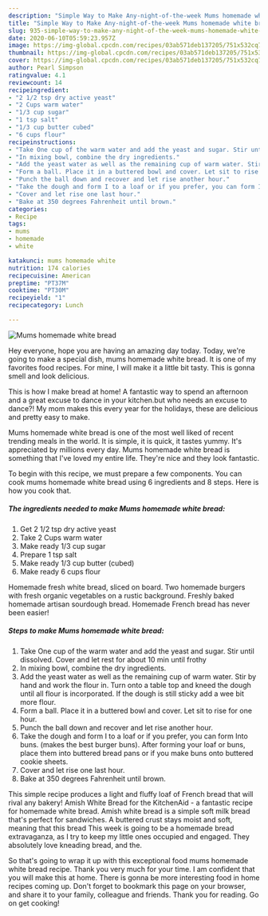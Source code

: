 ```yaml
---
description: "Simple Way to Make Any-night-of-the-week Mums homemade white bread"
title: "Simple Way to Make Any-night-of-the-week Mums homemade white bread"
slug: 935-simple-way-to-make-any-night-of-the-week-mums-homemade-white-bread
date: 2020-06-10T05:59:23.957Z
image: https://img-global.cpcdn.com/recipes/03ab571deb137205/751x532cq70/mums-homemade-white-bread-recipe-main-photo.jpg
thumbnail: https://img-global.cpcdn.com/recipes/03ab571deb137205/751x532cq70/mums-homemade-white-bread-recipe-main-photo.jpg
cover: https://img-global.cpcdn.com/recipes/03ab571deb137205/751x532cq70/mums-homemade-white-bread-recipe-main-photo.jpg
author: Pearl Simpson
ratingvalue: 4.1
reviewcount: 14
recipeingredient:
- "2 1/2 tsp dry active yeast"
- "2 Cups warm water"
- "1/3 cup sugar"
- "1 tsp salt"
- "1/3 cup butter cubed"
- "6 cups flour"
recipeinstructions:
- "Take One cup of the warm water and add the yeast and sugar. Stir until dissolved. Cover and let rest for about 10 min until frothy"
- "In mixing bowl, combine the dry ingredients."
- "Add the yeast water as well as the remaining cup of warm water. Stir by hand and work the flour in. Turn onto a table top and kneed the dough until all flour is incorporated. If the dough is still sticky add a wee bit more flour."
- "Form a ball. Place it in a buttered bowl and cover. Let sit to rise for one hour."
- "Punch the ball down and recover and let rise another hour."
- "Take the dough and form I to a loaf or if you prefer, you can form Into buns. (makes the best burger buns). After forming your loaf or buns, place them into buttered bread pans or if you make buns onto buttered cookie sheets."
- "Cover and let rise one last hour."
- "Bake at 350 degrees Fahrenheit until brown."
categories:
- Recipe
tags:
- mums
- homemade
- white

katakunci: mums homemade white 
nutrition: 174 calories
recipecuisine: American
preptime: "PT37M"
cooktime: "PT30M"
recipeyield: "1"
recipecategory: Lunch

---
```



![Mums homemade white bread](https://img-global.cpcdn.com/recipes/03ab571deb137205/751x532cq70/mums-homemade-white-bread-recipe-main-photo.jpg)

Hey everyone, hope you are having an amazing day today. Today, we're going to make a special dish, mums homemade white bread. It is one of my favorites food recipes. For mine, I will make it a little bit tasty. This is gonna smell and look delicious.

This is how I make bread at home! A fantastic way to spend an afternoon and a great excuse to dance in your kitchen.but who needs an excuse to dance?! My mom makes this every year for the holidays, these are delicious and pretty easy to make.

Mums homemade white bread is one of the most well liked of recent trending meals in the world. It is simple, it is quick, it tastes yummy. It's appreciated by millions every day. Mums homemade white bread is something that I've loved my entire life. They're nice and they look fantastic.


To begin with this recipe, we must prepare a few components. You can cook mums homemade white bread using 6 ingredients and 8 steps. Here is how you cook that.

<!--inarticleads1-->

##### The ingredients needed to make Mums homemade white bread:

1. Get 2 1/2 tsp dry active yeast
1. Take 2 Cups warm water
1. Make ready 1/3 cup sugar
1. Prepare 1 tsp salt
1. Make ready 1/3 cup butter (cubed)
1. Make ready 6 cups flour


Homemade fresh white bread, sliced on board. Two homemade burgers with fresh organic vegetables on a rustic background. Freshly baked homemade artisan sourdough bread. Homemade French bread has never been easier! 

<!--inarticleads2-->

##### Steps to make Mums homemade white bread:

1. Take One cup of the warm water and add the yeast and sugar. Stir until dissolved. Cover and let rest for about 10 min until frothy
1. In mixing bowl, combine the dry ingredients.
1. Add the yeast water as well as the remaining cup of warm water. Stir by hand and work the flour in. Turn onto a table top and kneed the dough until all flour is incorporated. If the dough is still sticky add a wee bit more flour.
1. Form a ball. Place it in a buttered bowl and cover. Let sit to rise for one hour.
1. Punch the ball down and recover and let rise another hour.
1. Take the dough and form I to a loaf or if you prefer, you can form Into buns. (makes the best burger buns). After forming your loaf or buns, place them into buttered bread pans or if you make buns onto buttered cookie sheets.
1. Cover and let rise one last hour.
1. Bake at 350 degrees Fahrenheit until brown.


This simple recipe produces a light and fluffy loaf of French bread that will rival any bakery! Amish White Bread for the KitchenAid - a fantastic recipe for homemade white bread. Amish white bread is a simple soft milk bread that&#39;s perfect for sandwiches. A buttered crust stays moist and soft, meaning that this bread This week is going to be a homemade bread extravaganza, as I try to keep my little ones occupied and engaged. They absolutely love kneading bread, and the. 

So that's going to wrap it up with this exceptional food mums homemade white bread recipe. Thank you very much for your time. I am confident that you will make this at home. There is gonna be more interesting food in home recipes coming up. Don't forget to bookmark this page on your browser, and share it to your family, colleague and friends. Thank you for reading. Go on get cooking!
